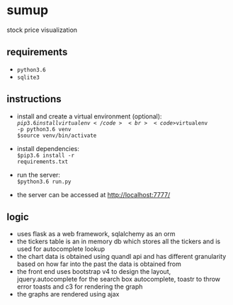 # sumup
stock price visualization

## requirements
* <code>python3.6</code>
* <code>sqlite3</code>

## instructions
*  install and create a virtual environment (optional): <br>
   <code>$pip3.6 install virtualenv</code> <br>
   <code>$virtualenv -p python3.6 venv</code> <br>
   <code>$source venv/bin/activate</code> <br>

*  install dependencies: <br>
   <code>$pip3.6 install -r requirements.txt</code>

*  run the server: <br>
   <code>$python3.6 run.py</code>

* the server can be accessed at [http://localhost:7777/](http://localhost:7777/)

## logic
* uses flask as a web framework, sqlalchemy as an orm
* the tickers table is an in memory db which stores all the tickers and is used for autocomplete lookup
* the chart data is obtained using quandl api and has different granularity based on how far into the past the data is obtained from
* the front end uses bootstrap v4 to design the layout, jquery.autocomplete for the search box autocomplete, toastr to throw error toasts and c3 for rendering the graph
* the graphs are rendered using ajax
